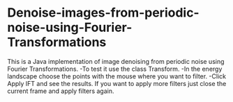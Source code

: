 # Denoise-images-from-periodic-noise-using-Fourier-Transformations
This is a Java implementation of image denoising from periodic noise using Fourier Transformations.
-To test it use the class Transform. 
-In the energy landscape choose the points with the mouse where you want to filter.
-Click Apply IFT and see the results. If you want to apply more filters just close the current frame and apply filters again.
